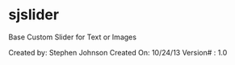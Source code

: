 sjslider
========

Base Custom Slider for Text or Images

Created by: Stephen Johnson
Created On: 10/24/13
Version#  : 1.0
